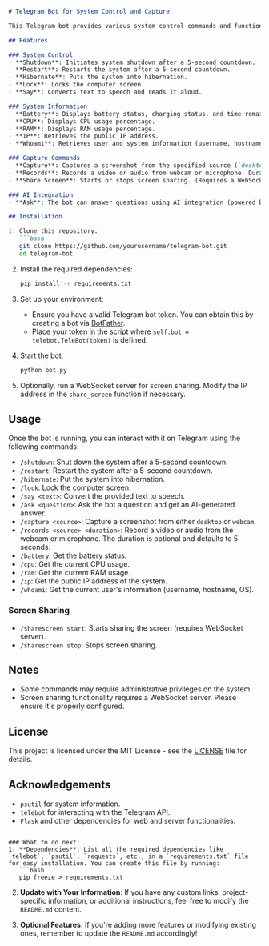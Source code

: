 ```markdown
# Telegram Bot for System Control and Capture

This Telegram bot provides various system control commands and functionalities for remote control over a device. The bot can be used to control the system, capture images/videos, record audio, retrieve system information, and more. It uses the `telebot` library for interaction with the Telegram API.

## Features

### System Control
- **Shutdown**: Initiates system shutdown after a 5-second countdown.
- **Restart**: Restarts the system after a 5-second countdown.
- **Hibernate**: Puts the system into hibernation.
- **Lock**: Locks the computer screen.
- **Say**: Converts text to speech and reads it aloud.

### System Information
- **Battery**: Displays battery status, charging status, and time remaining.
- **CPU**: Displays CPU usage percentage.
- **RAM**: Displays RAM usage percentage.
- **IP**: Retrieves the public IP address.
- **Whoami**: Retrieves user and system information (username, hostname, OS, version).

### Capture Commands
- **Capture**: Captures a screenshot from the specified source (`desktop`, `webcam`).
- **Records**: Records a video or audio from webcam or microphone. Duration can be specified.
- **Share Screen**: Starts or stops screen sharing. (Requires a WebSocket server to handle screen sharing.)

### AI Integration
- **Ask**: The bot can answer questions using AI integration (powered by your `ask_question` function).

## Installation

1. Clone this repository:
   ```bash
   git clone https://github.com/yourusername/telegram-bot.git
   cd telegram-bot
   ```

2. Install the required dependencies:
   ```bash
   pip install -r requirements.txt
   ```

3. Set up your environment:
   - Ensure you have a valid Telegram bot token. You can obtain this by creating a bot via [BotFather](https://core.telegram.org/bots#botfather).
   - Place your token in the script where `self.bot = telebot.TeleBot(token)` is defined.

4. Start the bot:
   ```bash
   python bot.py
   ```

5. Optionally, run a WebSocket server for screen sharing. Modify the IP address in the `share_screen` function if necessary.

## Usage

Once the bot is running, you can interact with it on Telegram using the following commands:

- `/shutdown`: Shut down the system after a 5-second countdown.
- `/restart`: Restart the system after a 5-second countdown.
- `/hibernate`: Put the system into hibernation.
- `/lock`: Lock the computer screen.
- `/say <text>`: Convert the provided text to speech.
- `/ask <question>`: Ask the bot a question and get an AI-generated answer.
- `/capture <source>`: Capture a screenshot from either `desktop` or `webcam`.
- `/records <source> <duration>`: Record a video or audio from the webcam or microphone. The duration is optional and defaults to 5 seconds.
- `/battery`: Get the battery status.
- `/cpu`: Get the current CPU usage.
- `/ram`: Get the current RAM usage.
- `/ip`: Get the public IP address of the system.
- `/whoami`: Get the current user's information (username, hostname, OS).

### Screen Sharing
- `/sharescreen start`: Starts sharing the screen (requires WebSocket server).
- `/sharescreen stop`: Stops screen sharing.

## Notes
- Some commands may require administrative privileges on the system.
- Screen sharing functionality requires a WebSocket server. Please ensure it's properly configured.

## License

This project is licensed under the MIT License - see the [LICENSE](LICENSE) file for details.

## Acknowledgements

- `psutil` for system information.
- `telebot` for interacting with the Telegram API.
- `Flask` and other dependencies for web and server functionalities.

```

### What to do next:
1. **Dependencies**: List all the required dependencies like `telebot`, `psutil`, `requests`, etc., in a `requirements.txt` file for easy installation. You can create this file by running:
   ```bash
   pip freeze > requirements.txt
   ```

2. **Update with Your Information**: If you have any custom links, project-specific information, or additional instructions, feel free to modify the `README.md` content.

3. **Optional Features**: If you're adding more features or modifying existing ones, remember to update the `README.md` accordingly!